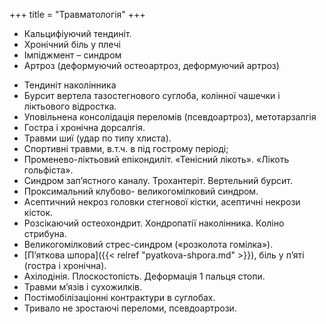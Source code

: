 +++
title = "Травматологія"
+++

- Кальцифіуючий тендиніт.
- Хронічний біль у плечі 
- Імпіджмент – синдром
- Артроз (деформуючий остеоартроз, деформуючий артроз)
<!--more-->
- Тендиніт наколінника
- Бурсит вертела тазостегнового суглоба, колінної чашечки і ліктьового відростка.
- Уповільнена консолідація переломів (псевдоартроз), метотарзалгія
- Гостра і хронічна дорсалгія.
- Травми шиї (удар по типу хлиста).
- Спортивні травми, в.т.ч. в під гострому періоді;
- Променево-ліктьовий епікондиліт. «Тенісний лікоть». «Лікоть гольфіста».
- Синдром зап’ястного каналу. Трохантеріт. Вертельний бурсит. 
- Проксимальний клубово- великогомілковий синдром.
- Асептичний некроз головки стегнової кістки, асептичні некрози кісток.
- Розсікаючий остеохондрит. Хондропатії наколінника. Коліно стрибуна.
- Великогомілковий стрес-синдром («розколота гомілка»).
- [П’яткова шпора]({{< relref "pyatkova-shpora.md" >}}), біль у п’яті (гостра і хронічна).
- Ахілодінія. Плоскостопість. Деформація 1 пальця стопи.
- Травми м’язів і сухожилків. 
- Постімобілізаціонні контрактури в суглобах.
- Тривало не зростаючі переломи, псевдоартрози.

